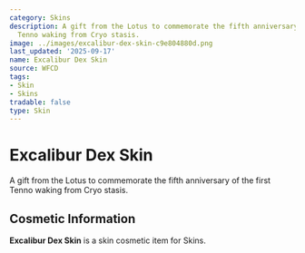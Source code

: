 ```yaml
---
category: Skins
description: A gift from the Lotus to commemorate the fifth anniversary of the first
  Tenno waking from Cryo stasis.
image: ../images/excalibur-dex-skin-c9e804880d.png
last_updated: '2025-09-17'
name: Excalibur Dex Skin
source: WFCD
tags:
- Skin
- Skins
tradable: false
type: Skin
---
```


# Excalibur Dex Skin

A gift from the Lotus to commemorate the fifth anniversary of the first Tenno waking from Cryo stasis.

## Cosmetic Information

**Excalibur Dex Skin** is a skin cosmetic item for Skins.

